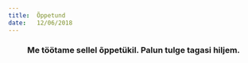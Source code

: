 ```yaml
---
title:  Õppetund
date:   12/06/2018
---
```


### <center>Me töötame sellel õppetükil. Palun tulge tagasi hiljem.</center>